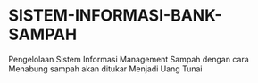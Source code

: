 # SISTEM-INFORMASI-BANK-SAMPAH
Pengelolaan Sistem Informasi Management Sampah dengan cara Menabung sampah akan ditukar Menjadi Uang Tunai

